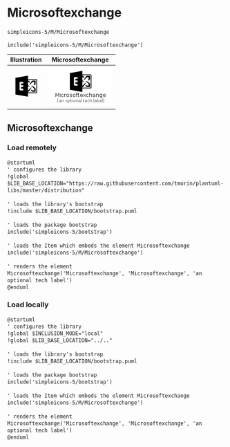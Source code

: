 # Microsoftexchange


```text
simpleicons-5/M/Microsoftexchange
```

```text
include('simpleicons-5/M/Microsoftexchange')
```



| Illustration | Microsoftexchange |
| :---: | :---: |
| ![illustration for Illustration](../../simpleicons-5/M/Microsoftexchange.png) | ![illustration for Microsoftexchange](../../simpleicons-5/M/Microsoftexchange.Local.png) |




## Microsoftexchange

### Load remotely
```plantuml
@startuml
' configures the library
!global $LIB_BASE_LOCATION="https://raw.githubusercontent.com/tmorin/plantuml-libs/master/distribution"

' loads the library's bootstrap
!include $LIB_BASE_LOCATION/bootstrap.puml

' loads the package bootstrap
include('simpleicons-5/bootstrap')

' loads the Item which embeds the element Microsoftexchange
include('simpleicons-5/M/Microsoftexchange')

' renders the element
Microsoftexchange('Microsoftexchange', 'Microsoftexchange', 'an optional tech label')
@enduml
```

### Load locally
```plantuml
@startuml
' configures the library
!global $INCLUSION_MODE="local"
!global $LIB_BASE_LOCATION="../.."

' loads the library's bootstrap
!include $LIB_BASE_LOCATION/bootstrap.puml

' loads the package bootstrap
include('simpleicons-5/bootstrap')

' loads the Item which embeds the element Microsoftexchange
include('simpleicons-5/M/Microsoftexchange')

' renders the element
Microsoftexchange('Microsoftexchange', 'Microsoftexchange', 'an optional tech label')
@enduml
```

